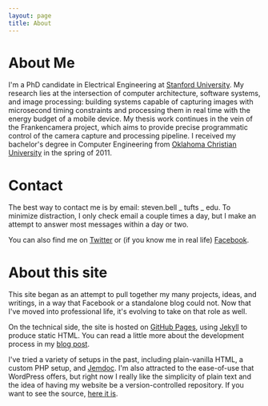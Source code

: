 ```yaml
---
layout: page
title: About
---
```


# About Me
I'm a PhD candidate in Electrical Engineering at [Stanford University](http://ee.stanford.edu).  My research lies at the intersection of computer architecture, software systems, and image processing: building systems capable of capturing images with microsecond timing constraints and processing them in real time with the energy budget of a mobile device.
My thesis work continues in the vein of the Frankencamera project, which aims to provide precise programmatic control of the camera capture and processing pipeline.
I received my bachelor's degree in Computer Engineering from [Oklahoma Christian University](http://oc.edu) in the spring of 2011.

# Contact
The best way to contact me is by email: steven.bell _ tufts _ edu.  To minimize distraction, I only check email a couple times a day, but I make an attempt to answer most messages within a day or two.

You can also find me on [Twitter](http://twitter.com/stevenebell) or (if you know me in real life) [Facebook](http://www.facebook.com/botsnlinux).

# About this site
This site began as an attempt to pull together my many projects, ideas, and writings, in a way that Facebook or a standalone blog could not.  Now that I've moved into professional life, it's evolving to take on that role as well.

On the technical side, the site is hosted on [GitHub Pages](http://pages.github.com), using [Jekyll](http://jekyllrb.com/) to produce static HTML.  You can read a little more about the development process in my [blog post](/2012-07-17/building-the-site/).

I've tried a variety of setups in the past, including plain-vanilla HTML, a custom PHP setup, and [Jemdoc](http://jemdoc.jaboc.net/).  I'm also attracted to the ease-of-use that WordPress offers, but right now I really like the simplicity of plain text and the idea of having my website be a version-controlled repository.  If you want to see the source, [here it is](https://github.com/stevenbell/stevenbell.github.com).


